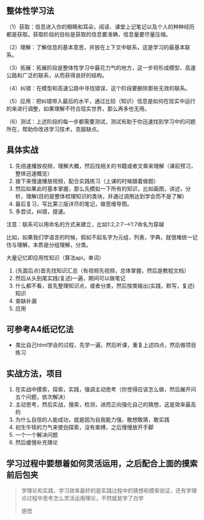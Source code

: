 ## 整体性学习法

（1）获取：信息进入你的眼睛和耳朵，阅读、课堂上记笔记以及个人的种种经历都是获取。获取阶段的目标是获取的信息要准确，信息量要尽量压缩。

（2）理解：了解信息的基本意思，并放在上下文中联系，这是学习的最基本联系。

（3）拓展：拓展阶段是整体性学习中最花力气的地方，这一步将形成模型、高速公路和广泛的联系，从而获得良好的结构。

（4）纠错：在模型和高速公路中寻找错误，这个阶段要删除那些无效的联系。

（5）应用：把纠错带入最后的水平，通过比较（知识）信息是如何在现实中运行的来进行调整，如果理解不符合现实世界，那么再多也无用。

（6）测试：上述阶段的每一步都需要测试，测试有助于你迅速找到学习中的问题所在，帮助你改进学习技术，克服缺点。

## 具体实战

1. 先倍速播放视频，理解大概，然后找相关的书籍或者文章来理解（课前预习，整体迅速概览）
2. 接下来慢速播放视频，配合实践练习（上课的时候跟着做题）
3. 然后如果此时基本掌握，那么先模拟一下所有的知识，比如画图，讲述，分析，理解(目的是整体梳理知识的类块，并通过调用达到学会而不是了解)
4. 最后复习，写比第三版详尽的笔记，做思维导图。
5. 多尝试，纠错，提速。

注意：联系可以用命名的方式来建立，比如1:2,2:7–>1:7命名为穿越

比如，如果我们学语言的时候，假如不起名字为元组，列表，字典，就很难统一记住与理解，本质是分组理解，分类。

大量记忆即应用性知识（算法api，单词）

1. (先面后点)首先找知识汇总（有视频先视频，总体掌握，然后是教程文档）
2. 然后从头到尾实践(复述)一遍，期间可以做笔记
3. 什么都不看，首先整理知识点，或者分类，然后按类输出(实践，默写，复述)知识
4. 查缺补漏
5. 应用

## 可参考A4纸记忆法

* 类比自己html学会的过程，先学一遍，然后听课，重复上述四点，然后做项目练习

## 实战方法，项目

1. 在实战中摸索，探索，实践，强调主动思考（你觉得应该怎么做，然后展开问五个问题，依次解决）
2. 主动思考，然后实战，搜索，检测，进而正向强化自己的猜想，这是效率最高的
3. 为什么自信的人能成功，就是因为自我能力强，敢想敢猜，敢实践
4. 初生牛犊的力气来使劲探索，没有束缚，之后慢慢放开手脚
5. 一个一个解决问题
6. 然后缓慢补充理论

## 学习过程中要想着如何灵活运用，之后配合上面的摸索前后包夹

> 学理论和实践，学习效率最好的是实践过程中的猜想和摸索验证，还有学理论过程中思考怎么灵活运用理论，不然就是学了白学
>
> 感悟
>
